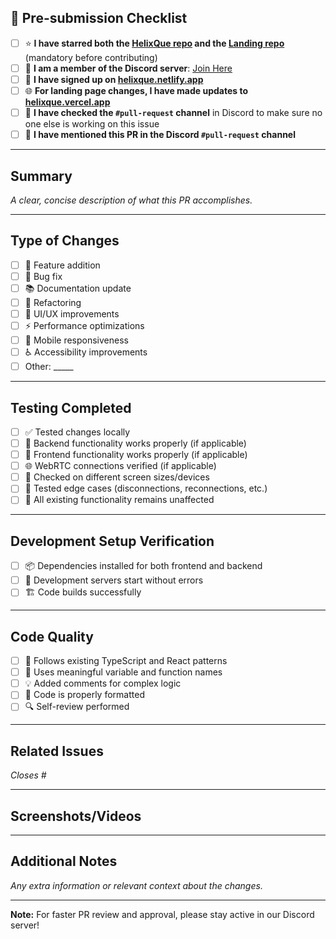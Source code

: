 ## 🌟 Pre-submission Checklist

- [ ] ⭐ **I have starred both the [HelixQue repo](https://github.com/helixque/helixque) and the [Landing repo](https://github.com/helixque/landing)** (mandatory before contributing)
- [ ] 💬 **I am a member of the Discord server**: [Join Here](https://discord.gg/UJfWXRYe)
- [ ] 📝 **I have signed up on [helixque.netlify.app](https://helixque.netlify.app/)**
- [ ] 🌐 **For landing page changes, I have made updates to [helixque.vercel.app](https://helixque.vercel.app/)**
- [ ] 📢 **I have checked the `#pull-request` channel** in Discord to make sure no one else is working on this issue
- [ ] 📝 **I have mentioned this PR in the Discord `#pull-request` channel**

***

## Summary

_A clear, concise description of what this PR accomplishes._

***

## Type of Changes

- [ ] 🚀 Feature addition
- [ ] 🐛 Bug fix
- [ ] 📚 Documentation update
- [ ] 🔧 Refactoring
- [ ] 🎨 UI/UX improvements
- [ ] ⚡ Performance optimizations
- [ ] 📱 Mobile responsiveness
- [ ] ♿ Accessibility improvements
- [ ] Other: _____

***

## Testing Completed

- [ ] ✅ Tested changes locally
- [ ] 🔧 Backend functionality works properly (if applicable)
- [ ] 🎨 Frontend functionality works properly (if applicable)
- [ ] 🌐 WebRTC connections verified (if applicable)
- [ ] 📱 Checked on different screen sizes/devices
- [ ] 🔄 Tested edge cases (disconnections, reconnections, etc.)
- [ ] 🧪 All existing functionality remains unaffected

***

## Development Setup Verification

- [ ] 📦 Dependencies installed for both frontend and backend
- [ ] 🚀 Development servers start without errors
- [ ] 🏗️ Code builds successfully

***

## Code Quality

- [ ] 📏 Follows existing TypeScript and React patterns
- [ ] 📝 Uses meaningful variable and function names
- [ ] 💡 Added comments for complex logic
- [ ] 🎯 Code is properly formatted
- [ ] 🔍 Self-review performed

***

## Related Issues

_Closes #_

***

## Screenshots/Videos

<!-- For UI changes, please provide screenshots or videos -->

***

## Additional Notes

_Any extra information or relevant context about the changes._

***

**Note:** For faster PR review and approval, please stay active in our Discord server!
